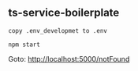 ## ts-service-boilerplate

`copy .env_developmet to .env`

`npm start`

Goto: <http://localhost:5000/notFound>